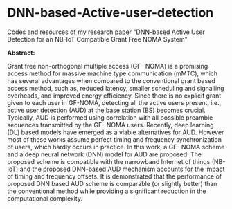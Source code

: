 # DNN-based-Active-user-detection
Codes and resources of my research paper  "DNN-based Active User Detection for an NB-IoT Compatible Grant Free NOMA System"

**Abstract:**

Grant free non-orthogonal multiple access (GF-
NOMA) is a promising access method for massive machine type
communication (mMTC), which has several advantages when
compared to the conventional grant based access method, such
as, reduced latency, smaller scheduling and signalling overheads,
and improved energy efficiency. Since there is no explicit grant
given to each user in GF-NOMA, detecting all the active users
present, i.e., active user detection (AUD) at the base station (BS)
becomes crucial. Typically, AUD is performed using correlation
with all possible preamble sequences transmitted by the GF-
NOMA users. Recently, deep learning (DL) based models have
emerged as a viable alternatives for AUD. However most of these
works assume perfect timing and frequency synchronization of
users, which hardly occurs in practice. In this work, a GF-
NOMA scheme and a deep neural network (DNN) model for
AUD are proposed. The proposed scheme is compatible with
the narrowband Internet of things (NB-IoT) and the proposed
DNN-based AUD mechanism accounts for the impact of timing
and frequency offsets. It is demonstrated that the performance
of proposed DNN based AUD scheme is comparable (or slightly
better) than the conventional method while providing a significant
reduction in the computational complexity.
